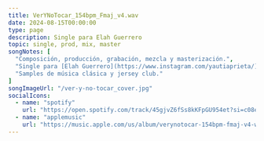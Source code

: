 ```yaml
---
title: VerYNoTocar_154bpm_Fmaj_v4.wav
date: 2024-08-15T00:00:00
type: page
description: Single para Elah Guerrero
topic: single, prod, mix, master
songNotes: [
  "Composición, producción, grabación, mezcla y masterización.",
  "Single para [Elah Guerrero](https://www.instagram.com/yautiaprieta/).",
  "Samples de música clásica y jersey club."
]
songImageUrl: "/ver-y-no-tocar_cover.jpg"
socialIcons:
  - name: "spotify"
    url: "https://open.spotify.com/track/45gjvZ6fSs8kKFpGU954et?si=c08ee59e97d446bc"
  - name: "applemusic"
    url: "https://music.apple.com/us/album/verynotocar-154bpm-fmaj-v4-wav-feat-juanddddiego/1762636359?i=1762636361"
---
```

